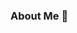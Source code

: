 ### About Me 👋

<!--
**Abubakar-Abdi/Abubakar-Abdi** is a ✨ _special_ ✨ repository because its `README.md` (this file) appears on your GitHub profile.


Here are some ideas to get you started:


![IMG_3850NNMM (1)](https://github.com/Abubakar-Abdi/Abubakar-Abdi/assets/97209784/2aeca372-26fe-4768-9ee8-0ca108a8ca64)
About Me 👋
Hey, I'm Abubakar Abdi, a passionate and detail-oriented Software Engineer based in [Your Location]. I thrive on creating scalable and efficient solutions, and I'm all about that collaborative team spirit.

Skills 🛠️
Languages: Python, C++
Web Development: Django, React.js, HTML, CSS, JS
Testing: Unit testing, Performance, Functional, Integration, System, Regression, UAT
Databases: SQL, MySQL, PostgreSQL, MongoDB
Tools & Frameworks: Django Rest API, Pandas, NumPy, AWS
System: Linux
Optimization: Because who doesn't love a well-optimized system?
Experience 💼
Software Engineer at AK Software, South Africa
(09/2022 - 04/2023)

Designed and implemented scalable applications for data identification, analysis, retrieval, and indexing.
Collaborated with cross-functional teams to meet project goals.
Bridged the gap between hardware and software, estimating the interface.
Junior Software Engineer at Alif Cloud Software, Ohio Columbus
(09/2021 - 05/2022)

Regularly consulted with customers on project status, proposals, and technical issues.
Transformed existing software, fixing errors, upgrading interfaces, and boosting efficiency.
Collaborated diligently with IT team members to plan, design, and develop smart solutions.
Education 🎓
Bachelor of Science in Computer Science Engineering
International University of Business Agriculture and Technology, 2021...
 looking to collaborate with all, feel free to reach me 
